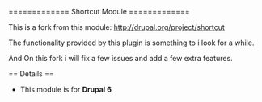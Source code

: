 ============= Shortcut Module =============

This is a fork from this module: http://drupal.org/project/shortcut 

The functionality provided by this plugin is something to i look for a while.

And On this fork i will fix a few issues and add a few extra features.

== Details ==

- This module is for **Drupal 6** 
